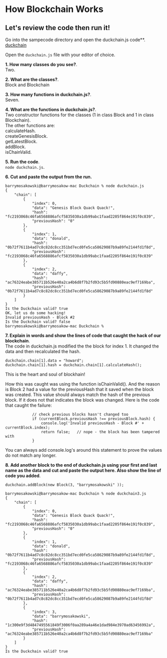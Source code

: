 # How Blockchain Works


## Let's review the code then run it!

Go into the sampecode directory and open the duckchain.js code**.    
[duckchain](https://github.com/JerryCuomo/ThinkBlockchain/tree/main/samplecode/Duckchain) 
    
Open the `duckchain.js` file with your editor of choice.     

**1.  How many classes do you see?**.    
Two.

**2.  What are the classes?**.    
Block and Blockchain

**3.  How many functions in duckchain.js?**.    
Seven.     

**4.  What are the functions in duckchain.js?**.         
Two constructor functions for the classes (1 in class Block and 1 in class Blockchain).    
The other functions are:        
calculateHash.      
createGenesisBlock.         
getLatestBlock.    
addBlock.     
isChainValid.     

**5.  Run the code**.     
`node duckchain.js`.    

**6.  Cut and paste the output from the run.**
```
barrymosakowski@barrymosakow-mac Duckchain % node duckchain.js
{
    "chain": [
        {
            "index": 0,
            "data": "Genesis Block Quack Quack!",
            "hash": "fc2193068c46fa6568886afcf5835030a1db99abc1faad2205f864e191f0c839",
            "previousHash": "0"
        },
        {
            "index": 1,
            "data": "donald",
            "hash": "0b72f7611b4ad7c8c82dc8cc351bd7ecd0fe5ca58629087b9a89fe2144fd1f8d",
            "previousHash": "fc2193068c46fa6568886afcf5835030a1db99abc1faad2205f864e191f0c839"
        },
        {
            "index": 2,
            "data": "daffy",
            "hash": "ac76324eabe385711b526e40a2ca4b6d8f7b2fd93c5b5fd90880eac9ef7169ba",
            "previousHash": "0b72f7611b4ad7c8c82dc8cc351bd7ecd0fe5ca58629087b9a89fe2144fd1f8d"
        }
    ]
}
Is the Duckchain valid? true
OK, let us do some hacking!
Invalid previousHash - Block #2
Is the Duckchain valid? false
barrymosakowski@barrymosakow-mac Duckchain %
```
     

 **7.  Explain in words and show the lines of code that caught the hack of our blockchain**.    
 The code in duckchain.js modified the the block for index 1.   It changed the data and then recalculated the hash.  
```
duckchain.chain[1].data = "howard";
duckchain.chain[1].hash = duckchain.chain[1].calculateHash();
```
      
This is the heart and soul of blockhain! 

How this was caught was using the function isChainValid().  And the reason is Block 2 had a value for the previousHash that it saved when the block was created.  This value should always match the hash of the previous block.  If it does not that indicates the block was changed.  Here is the code that caught the failure:
```
            // check previous blocks hasn't changed too
            if (currentBlock.previousHash !== previousBlock.hash) {   
                console.log('Invalid previousHash - Block #' + currentBlock.index);
                return false;   // nope - the block has been tampered with
            }
```     

You can always add console.log's around this statement to prove the values do not match any longer.     

**8.  Add another block to the end of duckchain.js using your first and last name as the data and cut and paste the output here.  Also show the line of code you added**.

```
duckchain.addBlock(new Block(3, "barrymosakowski" ));

barrymosakowski@barrymosakow-mac Duckchain % node duckchain3.js
{
    "chain": [
        {
            "index": 0,
            "data": "Genesis Block Quack Quack!",
            "hash": "fc2193068c46fa6568886afcf5835030a1db99abc1faad2205f864e191f0c839",
            "previousHash": "0"
        },
        {
            "index": 1,
            "data": "donald",
            "hash": "0b72f7611b4ad7c8c82dc8cc351bd7ecd0fe5ca58629087b9a89fe2144fd1f8d",
            "previousHash": "fc2193068c46fa6568886afcf5835030a1db99abc1faad2205f864e191f0c839"
        },
        {
            "index": 2,
            "data": "daffy",
            "hash": "ac76324eabe385711b526e40a2ca4b6d8f7b2fd93c5b5fd90880eac9ef7169ba",
            "previousHash": "0b72f7611b4ad7c8c82dc8cc351bd7ecd0fe5ca58629087b9a89fe2144fd1f8d"
        },
        {
            "index": 3,
            "data": "barrymosakowski",
            "hash": "1c300e9f3d4847495561849f3006f0aa289a4a46e1dad984e3970ad63456992a",
            "previousHash": "ac76324eabe385711b526e40a2ca4b6d8f7b2fd93c5b5fd90880eac9ef7169ba"
        }
    ]
}
Is the Duckchain valid? true
```
